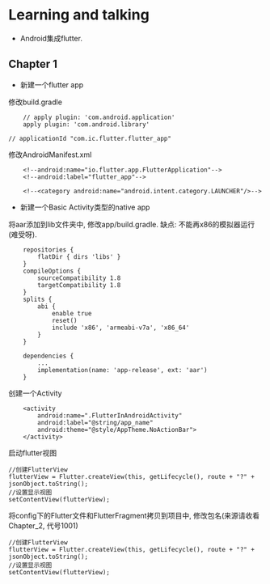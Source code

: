 # Learning and talking

* Android集成flutter.

## Chapter 1

* 新建一个flutter app

修改build.gradle
~~~~
    // apply plugin: 'com.android.application'
    apply plugin: 'com.android.library'
~~~~
    // applicationId "com.ic.flutter.flutter_app"

修改AndroidManifest.xml

~~~~
    <!--android:name="io.flutter.app.FlutterApplication"-->
    <!--android:label="flutter_app"-->

    <!--<category android:name="android.intent.category.LAUNCHER"/>-->
~~~~

* 新建一个Basic Activity类型的native app

将aar添加到lib文件夹中, 修改app/build.gradle. 缺点: 不能再x86的模拟器运行(难受呀).
~~~~
    repositories {
        flatDir { dirs 'libs' }
    }
    compileOptions {
        sourceCompatibility 1.8
        targetCompatibility 1.8
    }
    splits {
        abi {
            enable true
            reset()
            include 'x86', 'armeabi-v7a', 'x86_64'
        }
    }
~~~~
~~~~
    dependencies {
        ...
        implementation(name: 'app-release', ext: 'aar')
    }
~~~~

创建一个Activity
~~~~
    <activity
        android:name=".FlutterInAndroidActivity"
        android:label="@string/app_name"
        android:theme="@style/AppTheme.NoActionBar">
    </activity>
~~~~

启动flutter视图
~~~~
//创建FlutterView
flutterView = Flutter.createView(this, getLifecycle(), route + "?" + jsonObject.toString();
//设置显示视图
setContentView(flutterView);
~~~~

将config下的Flutter文件和FlutterFragment拷贝到项目中, 修改包名(来源请收看Chapter_2, 代号1001)
~~~~
//创建FlutterView
flutterView = Flutter.createView(this, getLifecycle(), route + "?" + jsonObject.toString();
//设置显示视图
setContentView(flutterView);
~~~~

